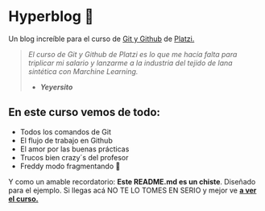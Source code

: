 # Hyperblog 💚
Un blog increíble para el curso de [Git y Github](https://platzi.com/cursos/git-github/ "Git y Github") de [Platzi.](https://platzi.com/ "Platzi.")
> *El curso de Git y Github de Platzi es lo que me hacía falta para triplicar mi salario y lanzarme a la industria del tejido de lana sintética con Marchine Learning.*
> -  ***Yeyersito*** 

## En este curso vemos de todo:
* Todos los comandos de Git
* El flujo de trabajo en Github
* El amor por las buenas prácticas
* Trucos bien crazy´s del profesor
* Freddy modo fragmentando 🤪

Y como un amable recordatorio: **Este README.md es un chiste**. Diseñado para el ejemplo. Si llegas acá NO TE LO TOMES EN SERIO y mejor ve [**a ver el curso.**](https://platzi.com/cursos/git-github/ "a ver el curso.")